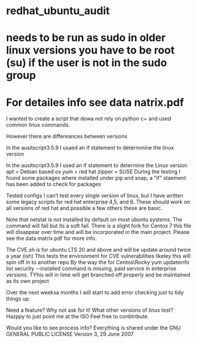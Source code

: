 # redhat_ubuntu_audit
# needs to be run as sudo in older linux versions you have to be root (su) if the user is not in the sudo group
# For detailes info see data natrix.pdf

I wanted to create a scrpt that dowa not rely on python c+ and used common linux commands.

However there are differeances between versions

In the ausitscript3.5.9 I usaed an if statement to determmine the linux version

In the ausitscript3.5.9 I used an if statement to determine the Linux version
apt = Debian based os
yum = red hat
zipper = SUSE
During the testing I found some packages where installed under pip and snap, a "if" staement has been added to check for packages 

Tested configs
I can’t test every single version of linux, but I have written some legacy scripts for red hat enterprise 4,5, and 6. These should work on all versions of red hat and possible a few others these are basic.

Note that netstat is not installed by default on most ubuntu systems. The command will fail but its a soft fail.
There is a slight fork for Centos 7 this file will disappear over time and will be incorporated in the main project.
Please see the data matrix.pdf for more info.

The CVE.sh is for ubuntu LTS 20 and above and will be update around twice a year (ish)
This tests the environment for CVE vulnerabilities likeley this will spin off in to another repo 
By the way the for Centos\Rocky yum updateinfo list security --installed command is missing, paid service in enterprise versions. TYhis will in time will get branched off properly and be maintained as its own project

Over the next weeksa months I will start to add error checking just to tidy things up.

Need a feature? Why not ask for it!
What other versions of linux test? Hazppy to just point me at the ISO
Feel free to conbtribute.

Would you like to see process info?
Everything is shared under the GNU GENERAL PUBLIC LICENSE Version 3, 29 June 2007
